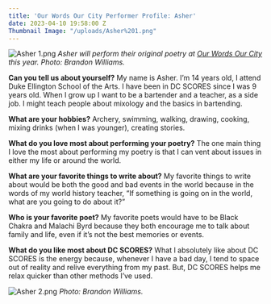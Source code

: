 ```yaml
---
title: 'Our Words Our City Performer Profile: Asher'
date: 2023-04-10 19:58:00 Z
Thumbnail Image: "/uploads/Asher%201.png"
---
```


![Asher 1.png](/uploads/Asher%201.png)
*Asher will perform their original poetry at [Our Words Our City](https://owoc.dcscores.org/) this year. Photo: Brandon Williams.*










**Can you tell us about yourself?**
My name is Asher. I’m 14 years old, I attend Duke Ellington School of the Arts. I have been in DC SCORES since I was 9 years old. When I grow up I want to be a bartender and a teacher, as a side job. I might teach people about mixology and the basics in bartending. 

**What are your hobbies?**
Archery, swimming, walking, drawing, cooking, mixing drinks (when I was younger), creating stories. 

**What do you love most about performing your poetry?**
The one main thing I love the most about performing my poetry is that I can vent about issues in either my life or around the world. 

**What are your favorite things to write about?**
My favorite things to write about would be both the good and bad events in the world because in the words of my world history teacher, “If something is going on in the world, what are you going to do about it?”

**Who is your favorite poet?**
My favorite poets would have to be Black Chakra and Malachi Byrd because they both encourage me to talk about family and life, even if it’s not the best memories or events.

**What do you like most about DC SCORES?**
What I absolutely like about DC SCORES is the energy because, whenever I have a bad day, I tend to space out of reality and relive everything from my past. But, DC SCORES helps me relax quicker than other methods I’ve used.

![Asher 2.png](/uploads/Asher%202.png)
*Photo: Brandon Williams.*